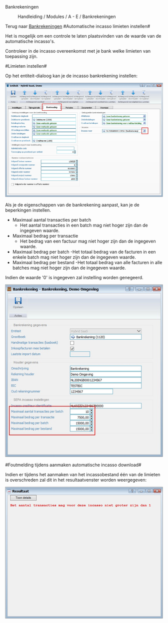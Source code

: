 <properties>
	<page>
		<title>Bankrekeningen</title>
		<description>Bankrekeningen</description>
	</page>
	<menu>
		<position>Handleiding / Modules / A - E / Bankrekeningen </position> 
		<title>Automatische incasso instellen</title>
	</menu>
</properties>

Terug naar [Bankrekeningen]()
#Automatische incasso limieten instellen#

Het is mogelijk om een controle te laten plaatsvinden van de waarde van de automatische incasso's.

<div class="tip">Controleer in de incasso overeenkomst met je bank welke limieten van toepassing zijn.</div>

#Limieten instellen#

Op het entiteit-dialoog kan je de incasso bankrekening instellen:

![](images/limiet-instellen-entiteit-incasso-bankrekening.jpg)


Als je de eigenschappen van de bankrekening aanpast, kan je de beperkingen instellen.

- Maximaal aantal transacties per batch
  - Het aantal transacties in een batch mag niet hoger zijn dan de ingegeven waarde.
- Maximaal bedrag per transactie
  - Het bedrag van een factuur mag niet hoger zijn dan de ingegeven waarde.
- Maximaal bedrag per batch
  -Het totaal bedrag van de facturen in een enkele batch mag niet hoger zijn dan de ingegeven waarde.
- Maximaal bedrag per bestand
  -Het totaal bedrag van alle facturen in alle batches mag niet hoger zijn dan de ingegeven waarde.

<div class="info">Indien de waarde '0' is ingegeven zal instelling worden genegeerd.</div>

![](images/limiet-instellen-incasso-bankrekening.jpg)

#Foutmelding tijdens aanmaken automatische incasso download#

Indien er tijdens het aanmaken van het incassobestand één van de limieten is overschreden zal dit in het resultaatvenster worden weergegeven:

![](images/incasso-aanmaken-foutmelding.jpg)